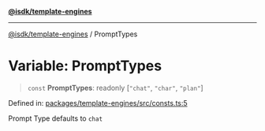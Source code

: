 [**@isdk/template-engines**](../README.md)

***

[@isdk/template-engines](../globals.md) / PromptTypes

# Variable: PromptTypes

> `const` **PromptTypes**: readonly \[`"chat"`, `"char"`, `"plan"`\]

Defined in: [packages/template-engines/src/consts.ts:5](https://github.com/isdk/template-engines.js/blob/08cf4328dccdb45c6cf35eac571525bb99782c4e/src/consts.ts#L5)

Prompt Type
defaults to `chat`
